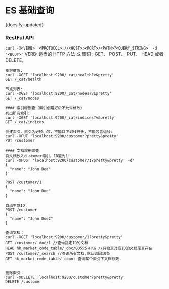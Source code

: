 # ES 基础查询
{docsify-updated}

### RestFul API
`curl -X<VERB> '<PROTOCOL>://<HOST>:<PORT>/<PATH>?<QUERY_STRING>' -d '<BODY>'`
VERB: 适当的 HTTP 方法 或 谓词 : GET、 POST、 PUT、 HEAD 或者 DELETE。

```
集群健康:
curl -XGET 'localhost:9200/_cat/health?v&pretty'
GET /_cat/health

节点列表:
curl -XGET 'localhost:9200/_cat/nodes?v&pretty'
GET /_cat/nodes

#### 索引增删查（索引创建好后不允许修改）
列出所有索引:
curl -XGET 'localhost:9200/_cat/indices?v&pretty'
GET /_cat/indices

创建索引，索引名必须小写，不能以下划线开头，不能包含逗号:
curl -XPUT 'localhost:9200/customer?pretty&pretty'
PUT /customer

#### 文档增删改查
将文档放入customer索引，ID置为1:
curl -XPOST 'localhost:9200/customer/1?pretty&pretty' -d'
{
  "name": "John Doe"
}'

POST /customer/1
{
  "name": "John Doe"
}

自动生成ID:
POST /customer
{
  "name": "John Doe2"
}

查询文档：
curl -XGET 'localhost:9200/customer/1?pretty&pretty'
GET /customer/_doc/1 //查询指定ID的文档
HEAD hk_market_code_table/_doc/00555-HKG //只检查对应ID的文档是否存在
POST /customer/_search //查询所有文档,默认返回10条
GET hk_market_code_table/_count 查询某个索引下文档总数


删除索引：
curl -XDELETE 'localhost:9200/customer?pretty&pretty'
DELETE /customer
```